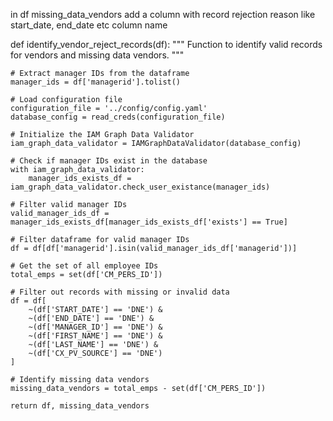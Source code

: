  in df missing_data_vendors add a column with record rejection reason like start_date, end_date etc column name
 
def identify_vendor_reject_records(df):
    """
    Function to identify valid records for vendors and missing data vendors.
    """

    # Extract manager IDs from the dataframe
    manager_ids = df['managerid'].tolist()

    # Load configuration file
    configuration_file = '../config/config.yaml'
    database_config = read_creds(configuration_file)

    # Initialize the IAM Graph Data Validator
    iam_graph_data_validator = IAMGraphDataValidator(database_config)

    # Check if manager IDs exist in the database
    with iam_graph_data_validator:
        manager_ids_exists_df = iam_graph_data_validator.check_user_existance(manager_ids)

    # Filter valid manager IDs
    valid_manager_ids_df = manager_ids_exists_df[manager_ids_exists_df['exists'] == True]

    # Filter dataframe for valid manager IDs
    df = df[df['managerid'].isin(valid_manager_ids_df['managerid'])]

    # Get the set of all employee IDs
    total_emps = set(df['CM_PERS_ID'])

    # Filter out records with missing or invalid data
    df = df[
        ~(df['START_DATE'] == 'DNE') &
        ~(df['END_DATE'] == 'DNE') &
        ~(df['MANAGER_ID'] == 'DNE') &
        ~(df['FIRST_NAME'] == 'DNE') &
        ~(df['LAST_NAME'] == 'DNE') &
        ~(df['CX_PV_SOURCE'] == 'DNE')
    ]

    # Identify missing data vendors
    missing_data_vendors = total_emps - set(df['CM_PERS_ID'])

    return df, missing_data_vendors
